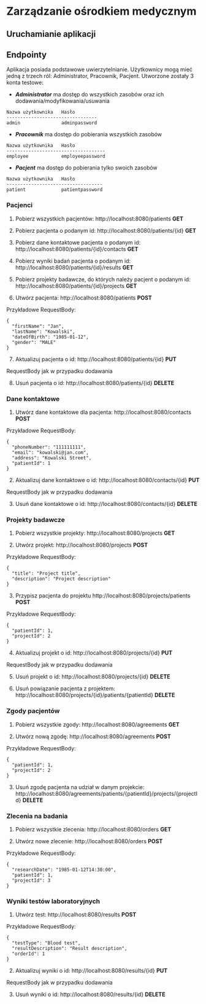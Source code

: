 # Zarządzanie ośrodkiem medycznym

## Uruchamianie aplikacji

## Endpointy

Aplikacja posiada podstawowe uwierzytelnianie. Użytkownicy mogą mieć jedną z trzech ról: Administrator, Pracownik, Pacjent. Utworzone zostały 3 konta testowe:

* <b><i>Administrator</i></b> ma dostęp do wszystkich zasobów oraz ich dodawania/modyfikowania/usuwania

```
Nazwa użytkownika   Hasło
---------------------------------
admin               adminpassword
``` 
    
* <b><i>Pracownik</i></b> ma dostęp do pobierania wszystkich zasobów

```
Nazwa użytkownika   Hasło
------------------------------------
employee            employeepassword
``` 
    
 
* <b><i>Pacjent</i></b> ma dostęp do pobierania tylko swoich zasobów

```
Nazwa użytkownika   Hasło
-----------------------------------
patient             patientpassword
``` 

### Pacjenci

1. Pobierz wszystkich pacjentów: http://localhost:8080/patients <b>GET</b>

2. Pobierz pacjenta o podanym id: http://localhost:8080/patients/{id} <b>GET</b>

3. Pobierz dane kontaktowe pacjenta o podanym id: http://localhost:8080/patients/{id}/contacts <b>GET</b>

4. Pobierz wyniki badań pacjenta o podanym id: http://localhost:8080/patients/{id}/results <b>GET</b>

5. Pobierz projekty badawcze, do których należy pacjent o podanym id: http://localhost:8080/patients/{id}/projects <b>GET</b>

6. Utwórz pacjenta: http://localhost:8080/patients <b>POST</b>

Przykładowe RequestBody: 
```
{
  "firstName": "Jan",
  "lastName": "Kowalski",
  "dateOfBirth": "1985-01-12",
  "gender": "MALE"
}
```

7. Aktualizuj pacjenta o id: http://localhost:8080/patients/{id} <b>PUT</b>

RequestBody jak w przypadku dodawania

8. Usuń pacjenta o id: http://localhost:8080/patients/{id} <b>DELETE</b>

### Dane kontaktowe
1. Utwórz dane kontaktowe dla pacjenta: http://localhost:8080/contacts <b>POST</b>

Przykładowe RequestBody: 
```
{
  "phoneNumber": "111111111",
  "email": "kowalski@jan.com",
  "address": "Kowalski Street",
  "patientId": 1
}
```

2. Aktualizuj dane kontaktowe o id: http://localhost:8080/contacts/{id} <b>PUT</b>

RequestBody jak w przypadku dodawania

3. Usuń dane kontaktowe o id: http://localhost:8080/contacts/{id} <b>DELETE</b>

### Projekty badawcze

1. Pobierz wszystkie projekty: http://localhost:8080/projects <b>GET</b>

2. Utwórz projekt: http://localhost:8080/projects <b>POST</b>

Przykładowe RequestBody: 
```
{
  "title": "Project title",
  "description": "Project description"
}
```

3. Przypisz pacjenta do projektu http://localhost:8080/projects/patients <b>POST</b>

Przykładowe RequestBody: 
```
{
  "patientId": 1,
  "projectId": 2
}
```

4. Aktualizuj projekt o id: http://localhost:8080/projects/{id} <b>PUT</b>

RequestBody jak w przypadku dodawania

5. Usuń projekt o id: http://localhost:8080/projects/{id} <b>DELETE</b>

6. Usuń powiązanie pacjenta z projektem: http://localhost:8080/projects/{id}/patients/{patientId} <b>DELETE</b>

### Zgody pacjentów
1. Pobierz wszystkie zgody: http://localhost:8080/agreements <b>GET</b>

2. Utwórz nową zgodę: http://localhost:8080/agreements <b>POST</b>

Przykładowe RequestBody: 
```
{
  "patientId": 1,
  "projectId": 2
}
```

3. Usuń zgodę pacjenta na udział w danym projekcie: http://localhost:8080/agreements/patients/{patientId}/projects/{projectId} <b>DELETE</b>

### Zlecenia na badania
1. Pobierz wszystkie zlecenia: http://localhost:8080/orders <b>GET</b>

2. Utwórz nowe zlecenie: http://localhost:8080/orders <b>POST</b>

Przykładowe RequestBody: 
```
{   
  "researchDate": "1985-01-12T14:30:00",
  "patientId": 1,
  "projectId": 3
}
```

### Wyniki testów laboratoryjnych
1. Utwórz test: http://localhost:8080/results <b>POST</b>

Przykładowe RequestBody: 
```
{
  "testType": "Blood test",
  "resultDescription": "Result description",
  "orderId": 1
}
```

2. Aktualizuj wyniki o id: http://localhost:8080/results/{id} <b>PUT</b>

RequestBody jak w przypadku dodawania

3. Usuń wyniki o id: http://localhost:8080/results/{id} <b>DELETE</b>
